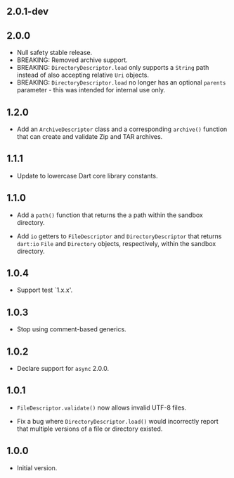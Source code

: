 ## 2.0.1-dev

## 2.0.0

* Null safety stable release.
* BREAKING: Removed archive support.
* BREAKING: `DirectoryDescriptor.load` only supports a `String` path instead of
  also accepting relative `Uri` objects.
* BREAKING: `DirectoryDescriptor.load` no longer has an optional `parents`
  parameter - this was intended for internal use only.

## 1.2.0

* Add an `ArchiveDescriptor` class and a corresponding `archive()` function that
  can create and validate Zip and TAR archives.

## 1.1.1

* Update to lowercase Dart core library constants.

## 1.1.0

* Add a `path()` function that returns the a path within the sandbox directory.

* Add `io` getters to `FileDescriptor` and `DirectoryDescriptor` that returns
  `dart:io` `File` and `Directory` objects, respectively, within the sandbox
  directory.

## 1.0.4

* Support test `1.x.x'.

## 1.0.3

* Stop using comment-based generics.

## 1.0.2

* Declare support for `async` 2.0.0.

## 1.0.1

* `FileDescriptor.validate()` now allows invalid UTF-8 files.

* Fix a bug where `DirectoryDescriptor.load()` would incorrectly report that
  multiple versions of a file or directory existed.

## 1.0.0

* Initial version.
